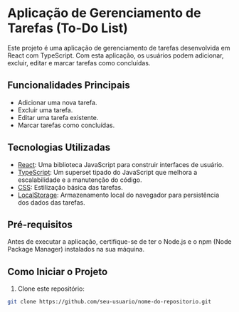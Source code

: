 # Aplicação de Gerenciamento de Tarefas (To-Do List)

Este projeto é uma aplicação de gerenciamento de tarefas desenvolvida em React com TypeScript. Com esta aplicação, os usuários podem adicionar, excluir, editar e marcar tarefas como concluídas.

## Funcionalidades Principais

- Adicionar uma nova tarefa.
- Excluir uma tarefa.
- Editar uma tarefa existente.
- Marcar tarefas como concluídas.

## Tecnologias Utilizadas

- [React](https://reactjs.org/): Uma biblioteca JavaScript para construir interfaces de usuário.
- [TypeScript](https://www.typescriptlang.org/): Um superset tipado do JavaScript que melhora a escalabilidade e a manutenção do código.
- [CSS](https://developer.mozilla.org/en-US/docs/Web/CSS): Estilização básica das tarefas.
- [LocalStorage](https://developer.mozilla.org/en-US/docs/Web/API/Window/localStorage): Armazenamento local do navegador para persistência dos dados das tarefas.

## Pré-requisitos

Antes de executar a aplicação, certifique-se de ter o Node.js e o npm (Node Package Manager) instalados na sua máquina.

## Como Iniciar o Projeto

1. Clone este repositório:

```bash
git clone https://github.com/seu-usuario/nome-do-repositorio.git

